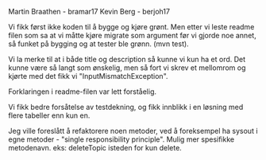 Martin Braathen - bramar17
Kevin Berg - berjoh17

Vi fikk først ikke koden til å bygge og kjøre grønt. Men etter vi leste readme filen som sa at vi måtte kjøre migrate som argument før vi gjorde noe annet, så funket på bygging og at tester ble grønn. (mvn test).

Vi la merke til at i både title og description så kunne vi kun ha et ord. Det kunne være så langt som ønskelig, men så fort vi skrev et mellomrom og kjørte med det fikk vi "InputMismatchException". 

Forklaringen i readme-filen var lett forståelig.

Vi fikk bedre forsåtelse av testdekning, og fikk innblikk i en løsning med flere tabeller enn kun en.

Jeg ville foreslått å refaktorere noen metoder, ved å foreksempel ha sysout i egne metoder - "single responsibility principle". Mulig mer spesifikke metodenavn. eks: deleteTopic isteden for kun delete.